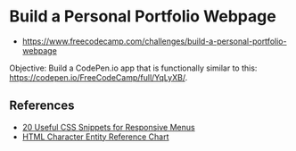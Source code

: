 # Build a Personal Portfolio Webpage
- https://www.freecodecamp.com/challenges/build-a-personal-portfolio-webpage

Objective: Build a CodePen.io app that is functionally similar to this: https://codepen.io/FreeCodeCamp/full/YqLyXB/.


## References
- [20 Useful CSS Snippets for Responsive Menus](https://envato.com/blog/css-snippets-responsive-menus/)
- [HTML Character Entity Reference Chart](https://dev.w3.org/html5/html-author/charref)
